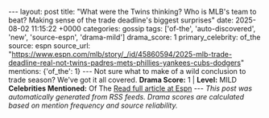 --- layout: post title: "What were the Twins thinking? Who is MLB's team to beat? Making sense of the trade deadline's biggest surprises" date: 2025-08-02 11:15:22 +0000 categories: gossip tags: ['of-the', 'auto-discovered', 'new', 'source-espn', 'drama-mild'] drama_score: 1 primary_celebrity: of_the source: espn source_url: "https://www.espn.com/mlb/story/_/id/45860594/2025-mlb-trade-deadline-real-not-twins-padres-mets-phillies-yankees-cubs-dodgers" mentions: {'of_the': 1} --- Not sure what to make of a wild conclusion to trade season? We've got it all covered. **Drama Score:** 1 | **Level:** MILD **Celebrities Mentioned:** Of The [Read full article at Espn](https://www.espn.com/mlb/story/_/id/45860594/2025-mlb-trade-deadline-real-not-twins-padres-mets-phillies-yankees-cubs-dodgers) --- *This post was automatically generated from RSS feeds. Drama scores are calculated based on mention frequency and source reliability.*